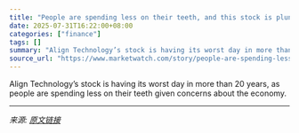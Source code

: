 ```yaml
---
title: "People are spending less on their teeth, and this stock is plunging"
date: 2025-07-31T16:22:00+08:00
categories: ["finance"]
tags: []
summary: "Align Technology’s stock is having its worst day in more than 20 years, as people are spending less on their teeth given concerns about the economy."
source_url: "https://www.marketwatch.com/story/people-are-spending-less-on-their-teeth-and-this-stock-is-plunging-f4f81381?mod=mw_rss_topstories"
---
```


Align Technology’s stock is having its worst day in more than 20 years, as people are spending less on their teeth given concerns about the economy.

---

*来源: [原文链接](https://www.marketwatch.com/story/people-are-spending-less-on-their-teeth-and-this-stock-is-plunging-f4f81381?mod=mw_rss_topstories)*
